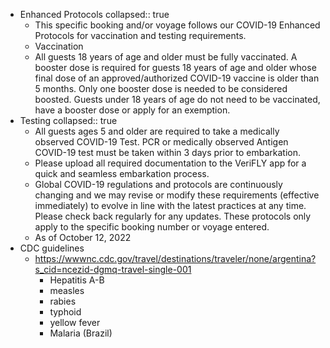 - Enhanced Protocols
  collapsed:: true
	- This specific booking and/or voyage follows our COVID-19 Enhanced Protocols for vaccination and testing requirements.
	- Vaccination
	- All guests 18 years of age and older must be fully vaccinated. A booster dose is required for guests 18 years of age and older whose final dose of an approved/authorized COVID-19 vaccine is older than 5 months.
	    Only one booster dose is needed to be considered boosted.
	    Guests under 18 years of age do not need to be vaccinated, have a booster dose or apply for an exemption.
- Testing
  collapsed:: true
	- All guests ages 5 and older are required to take a medically observed COVID-19 Test.
	        PCR or medically observed Antigen COVID-19 test must be taken within 3 days prior to embarkation.
	- Please upload all required documentation to the VeriFLY app for a quick and seamless embarkation process.
	- Global COVID-19 regulations and protocols are continuously changing and we may revise or modify these requirements (effective immediately) to evolve in line with the latest practices at any time. Please check back regularly for any updates. These protocols only apply to the specific booking number or voyage entered.
	- As of October 12, 2022
- CDC guidelines
	- https://wwwnc.cdc.gov/travel/destinations/traveler/none/argentina?s_cid=ncezid-dgmq-travel-single-001
		- Hepatitis A-B
		- measles
		- rabies
		- typhoid
		- yellow fever
		- Malaria (Brazil)